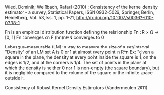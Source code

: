 Wied, Dominik; Weißbach, Rafael (2010) : Consistency of the kernel density estimator - a survey, Statistical Papers, ISSN 0932-5026, Springer, Berlin, Heidelberg,
Vol. 53, Iss. 1, pp. 1-21, http://dx.doi.org/10.1007/s00362-010-0338-1

Fn is an empirical distribution function defining the relationship Fn : R × Ω → \[0, 1\]
Fn converges on F
(hn)n∈N converges to 0

Lebesgue-measurable (LM): a way to measure the size of a set/interval.
"Density" of an LM set A is 0 or 1 at almost every point in R^n 
Ex: "given a square in the plane, the density at every point inside the square is 1, on the edges is 1/2, and at the corners is 1/4.
The set of points in the plane at which the density is neither 0 nor 1 is non-empty (the square boundary), but it is negligible compared to the volume of the square or the infinite space outside it.

Consistency of Robust Kernel Density Estimators (Vandermeulen 2011)

